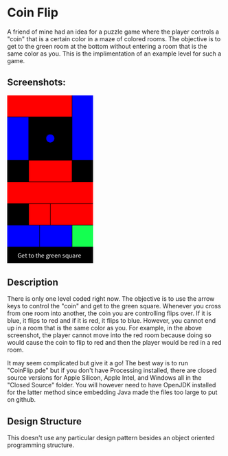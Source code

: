 # Coin Flip

A friend of mine had an idea for a puzzle game where the player controls a "coin" that is a certain color in a maze of colored rooms. The objective is to get to the green room at the bottom without entering a room that is the same color as you. This is the implimentation of an example level for such a game.

## Screenshots:
<div align=left>

<img src="https://raw.githubusercontent.com/jpass23/CoinFlip/main/Screenshots/Level%201.png" alt="drawing" width="200"/>

</div>

## Description

There is only one level coded right now. The objective is to use the arrow keys to control the "coin" and get to the green square. Whenever you cross from one room into another, the coin you are controlling flips over. If it is blue, it flips to red and if it is red, it flips to blue. However, you cannot end up in a room that is the same color as you. For example, in the above screenshot, the player cannot move into the red room because doing so would cause the coin to flip to red and then the player would be red in a red room. 

It may seem complicated but give it a go! The best way is to run "CoinFlip.pde" but if you don't have Processing installed, there are closed source versions for Apple Silicon, Apple Intel, and Windows all in the "Closed Source" folder. You will however need to have OpenJDK installed for the latter method since embedding Java made the files too large to put on github. 


## Design Structure

This doesn't use any particular design pattern besides an object oriented programming structure.
